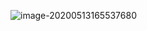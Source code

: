 ![image-20200513165537680](https://gitee.com/BlacksJack/picture-bed/raw/master/img/20200910181759.png)





